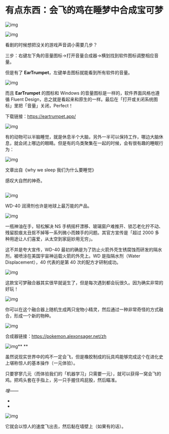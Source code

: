 # 有点东西：会飞的鸡在睡梦中合成宝可梦

![img](https://paper-clips.vercel.app/其他/有点东西.jpg)



![img](https://paper-clips.vercel.app/IMAGE_HOST/2415.png)

看剧的时候想把没关的游戏声音调小需要几步？



三步：右键左下角的音量图标→打开音量合成器→横划找到软件图标调整相应音量。



但是有了 **EarTrumpet**，左键单击图标就能看到所有软件的音量。



![img](https://paper-clips.vercel.app/IMAGE_HOST/5325.png)



而且 **EarTrumpet** 的图标和 Windows 的音量图标是一样的，软件界面风格也遵循 Fluent Design，总之就是看起来和原生的一样。最后在「打开或关闭系统图标」里把「音量」关闭，Perfect！



下载链接：https://eartrumpet.app/





![img](https://paper-clips.vercel.app/IMAGE_HOST/6362.png)

有的动物可以半脑睡觉，就是休息半个大脑，另外一半可以保持工作，哪边大脑休息，就会闭上哪边的眼睛。但是有的鸟类聚集在一起的时候，会有很有趣的睡眠行为：



![img](https://paper-clips.vercel.app/IMAGE_HOST/1556.jpg)

文章出自《why we sleep 我们为什么要睡觉》



感叹大自然的神奇。

##  



![img](https://paper-clips.vercel.app/IMAGE_HOST/2621.png)

WD-40 润滑剂也许是地球上最万能的产品。



![img](https://paper-clips.vercel.app/IMAGE_HOST/1251.jpg)



一瓶神油在手，轻松解决 NS 手柄摇杆漂移、玻璃窗户难推开、锁芯老化拧不动、残留胶痕太丑抠不掉等一系列微小而棘手的问题。其官方宣传是「超过 2000 多种用途让人们喜爱，从太空到家庭妙用无穷」。



这不并是夸大宣传，WD-40 最初的确是为了防止火箭外壳生锈腐蚀而研发的隔水剂，被喷涂在美国宇宙神运载火箭的外壳上。WD 是指隔水剂（Water Displacement），40 代表的是第 40 次的配方才研制成功。





![img](https://paper-clips.vercel.app/IMAGE_HOST/2672.png)

这款宝可梦融合器其实很早就诞生了，但是每次遇到都会玩很久。因为确实非常的好玩！



![img](https://paper-clips.vercel.app/IMAGE_HOST/8686.png)



你可以在这个融合器上随机生成两只宠物小精灵，然后通过一种非常奇怪的方式融合，形成一个新的物种。



![img](https://paper-clips.vercel.app/IMAGE_HOST/3274.png)



合成器链接：https://pokemon.alexonsager.net/zh





![img](https://paper-clips.vercel.app/IMAGE_HOST/1636.png)**
**

虽然说现实世界中的鸡不一定会飞，但是橡胶制成的玩具鸡能够完成这个在进化史上堪称惊人的基本操作（一元体验）。



只要寥寥几元（而体验我们的「机器学习」只需要一元），就可以获得一窝会飞的鸡。把鸡头套在手指上，另一只手握住鸡屁股，然后瞄准。



*嗖——*

*
*

![img](https://paper-clips.vercel.app/IMAGE_HOST/1533.gif)



它就会以惊人的速度飞出去，然后黏在墙壁上（如果有的话）。
